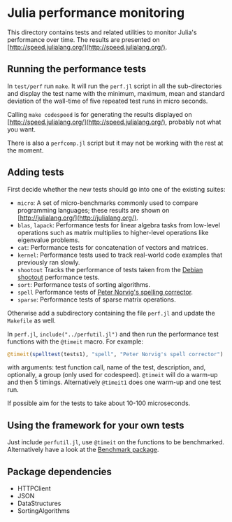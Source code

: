 Julia performance monitoring
============================

This directory contains tests and related utilities to monitor Julia's
performance over time.  The results are presented on
[http://speed.julialang.org/](http://speed.julialang.org/).

Running the performance tests
-----------------------------

In `test/perf` run `make`.  It will run the `perf.jl` script in all
the sub-directories and display the test name with the minimum,
maximum, mean and standard deviation of the wall-time of five repeated
test runs in micro seconds.

Calling `make codespeed` is for generating the results displayed on 
[http://speed.julialang.org/](http://speed.julialang.org/), probably
not what you want.

There is also a `perfcomp.jl` script but it may not be working with
the rest at the moment.

Adding tests
------------
First decide whether the new tests should go into one of the existing
suites:
- `micro`: A set of micro-benchmarks commonly used to compare
  programming languages; these results are shown on
    [http://julialang.org/](http://julialang.org/).
- `blas`, `lapack`: Performance tests for linear algebra tasks from
  low-level operations such as matrix multiplies to higher-level
  operations like eigenvalue problems.
- `cat`: Performance tests for concatenation of vectors and matrices.
- `kernel`: Performance tests used to track real-world code examples
  that previously ran slowly.
- `shootout` Tracks the performance of tests taken from the 
  [Debian shootout](http://shootout.alioth.debian.org/) performance
  tests.
- `sort`: Performance tests of sorting algorithms.
- `spell` Performance tests of 
  [Peter Norvig's spelling corrector](http://norvig.com/spell-correct.html).
- `sparse`: Performance tests of sparse matrix operations.

Otherwise add a subdirectory containing the file `perf.jl` and
update the `Makefile` as well.

In `perf.jl`, `include("../perfutil.jl")` and then run the
performance test functions with the `@timeit` macro.  For example:
```julia
@timeit(spelltest(tests1), "spell", "Peter Norvig's spell corrector")
```
with arguments: test function call, name of the test, description,
and, optionally, a group (only used for codespeed).  `@timeit` will do
a warm-up and then 5 timings.  Alternatively `@timeit1` does one
warm-up and one test run.

If possible aim for the tests to take about 10-100 microseconds.

Using the framework for your own tests
--------------------------------------

Just include `perfutil.jl`, use `@timeit` on the functions to be
benchmarked. Alternatively have a look at the
[Benchmark package](https://github.com/johnmyleswhite/Benchmark.jl).


Package dependencies
--------------------
- HTTPClient
- JSON
- DataStructures
- SortingAlgorithms


